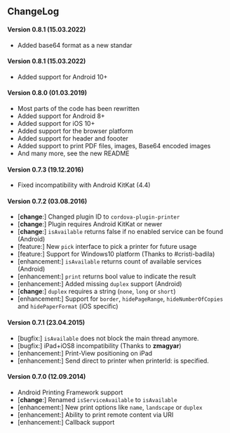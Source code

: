 ## ChangeLog

#### Version 0.8.1 (15.03.2022)

- Added base64 format as a new standar

#### Version 0.8.1 (15.03.2022)

- Added support for Android 10+

#### Version 0.8.0 (01.03.2019)

- Most parts of the code has been rewritten
- Added support for Android 8+
- Added support for iOS 10+
- Added support for the browser platform
- Added support for header and foooter
- Added support to print PDF files, images, Base64 encoded images
- And many more, see the new README

#### Version 0.7.3 (19.12.2016)

- Fixed incompatibility with Android KitKat (4.4)

#### Version 0.7.2 (03.08.2016)

- [__change__:] Changed plugin ID to `cordova-plugin-printer`
- [__change__:] Plugin requires Android KitKat or newer
- [__change__:] `isAvailable` returns false if no enabled service can be found (Android)
- [feature:] New `pick` interface to pick a printer for future usage
- [feature:] Support for Windows10 platform (Thanks to #cristi-badila)
- [enhancement:] `isAvailable` returns count of available services (Android)
- [enhancement:] `print` returns bool value to indicate the result
- [enhancement:] Added missing `duplex` support (Android)
- [__change__:] `duplex` requires a string (`none`, `long` or `short`)
- [enhancement:] Support for `border`, `hidePageRange`, `hideNumberOfCopies` and `hidePaperFormat` (iOS specific)

#### Version 0.7.1 (23.04.2015)

- [bugfix:] `isAvailable` does not block the main thread anymore.
- [bugfix:] iPad+iOS8 incompatibility (Thanks to **zmagyar**)
- [enhancement:] Print-View positioning on iPad
- [enhancement:] Send direct to printer when printerId: is specified.

#### Version 0.7.0 (12.09.2014)

- Android Printing Framework support
- [__change__:] Renamed `isServiceAvailable` to `isAvailable`
- [enhancement:] New print options like `name`, `landscape` or `duplex`
- [enhancement:] Ability to print remote content via URI
- [enhancement:] Callback support
